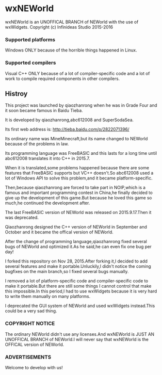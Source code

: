 # wxNEWorld
wxNEWorld is an UNOFFICAL BRANCH of NEWorld with the use of wxWidgets.
Copyright (c) Infinideas Studio 2015-2016
### Supported platforms
Windows ONLY because of the horrible things happened in Linux.
### Supported compilers
Visual C++ ONLY because of a lot of compiler-specific code and a lot of work to compile required components in other compilers.
## Histroy
This project was launched by qiaozhanrong when he was in Grade Four and it soon became famous in Baidu Tieba.

It is developed by qiaozhanrong,abc612008 and SuperSodaSea.

Its first web address is: http://tieba.baidu.com/p/2822071396/

Its ordinary name was MineMinecraft,but its name changed to NEWorld because of the problems in law.

Its programming language was FreeBASIC and this lasts for a long time until abc612008 translates it into C++ in 2015.7.

When it is translated,some problems happened because there are some features that FreeBASIC supports but VC++ doesn't.So abc612008 used a lot of Windows API to solve this problem,and it became platform-specific.

Then,because qiaozhanrong are forced to take part in NOIP,which is a famous and important programming contest in China,he finally decided to give up the development of this game.But because he loved this game so much,he continued the development after.

The last FreeBASIC version of NEWorld was released on 2015.9.17.Then it was deprecated.

Qiaozhanrong designed the C++ version of NEWorld in September and October and it became the offical version of NEWorld.

After the change of programming language,qiaozhanrong fixed several bugs of NEWorld and optimized it.As he said,he can even fix one bug per day!


I forked this repository on Nov 28, 2015.After forking it,I decided to add several features and make it portable.Unluckily,I didn't notice the coming bugfixes on the main branch,so I fixed several bugs manually.

I removed a lot of platform-specific code and compiler-specific code to make it portable.But there are still some things I cannot control that make this impossible.In this period,I had to use wxWidgets because it is very hard to write them manually on many platforms.

I deprecated the GUI system of NEWorld and used wxWidgets instead.This could be a very sad thing.

### COPYRIGHT NOTICE
The ordinary NEWorld didn't use any licenses.And wxNEWorld is JUST AN UNOFFICAL BRANCH of NEWorld.I will never say that wxNEWorld is the OFFICAL version of NEWorld.
### ADVERTISEMENTS
Welcome to develop with us!
